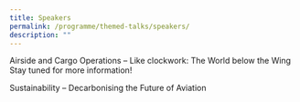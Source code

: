 ```yaml
---
title: Speakers
permalink: /programme/themed-talks/speakers/
description: ""
---
```

Airside and Cargo Operations – Like clockwork: The World below the Wing
Stay tuned for more information!

Sustainability – Decarbonising the Future of Aviation